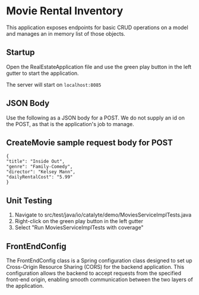 # Movie Rental Inventory

This application exposes endpoints for basic CRUD operations on a model and manages an in memory list of those objects.

## Startup

Open the RealEstateApplication file and use the green play button in the left gutter to start the application.

The server will start on `localhost:8085`

## JSON Body

Use the following as a JSON body for a POST. We do not supply an id on the POST, as that is the application's job to manage.

## CreateMovie sample request body for POST
```
{
"title": "Inside Out",
"genre": "Family-Comedy",
"director": "Kelsey Mann",
"dailyRentalCost": "5.99"
}
```
## Unit Testing
1. Navigate to src/test/java/io/catalyte/demo/MoviesServiceImplTests.java
2. Right-click on the green play button in the left gutter
3. Select "Run MoviesServiceImplTests with coverage"

## FrontEndConfig

The FrontEndConfig class is a Spring configuration class designed to set up Cross-Origin Resource Sharing (CORS) for 
the backend application. This configuration allows the backend to accept requests from the specified front-end origin, 
enabling smooth communication between the two layers of the application.
